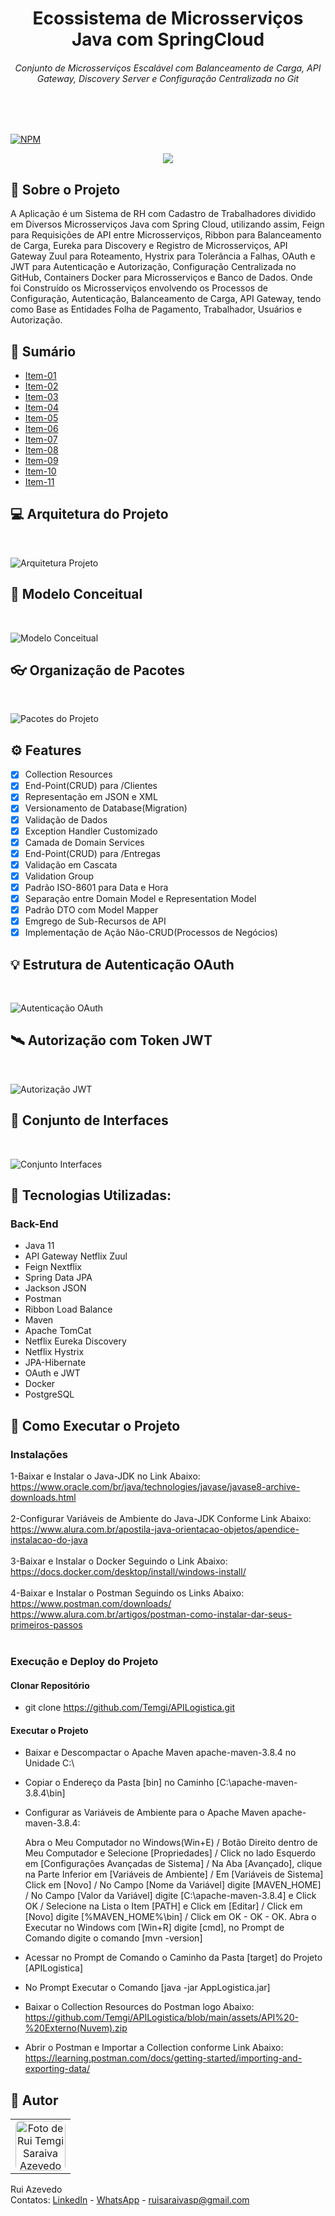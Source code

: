 <div>
    <h1 align="center">Ecossistema de Microsserviços Java com SpringCloud</h1>
    <h6 align="center">Conjunto de Microsserviços Escalável com Balanceamento de Carga, API Gateway, Discovery Server e Configuração Centralizada no Git</h6>
</div>
<br><br>

[![NPM](https://img.shields.io/npm/l/react)](https://github.com/Temgi/APILog/blob/main/LICENSE) 

<p align="center">
<img src="https://img.shields.io/badge/STATUS-completo-blue?style=for-the-badge">
</p>

## 🧠 Sobre o Projeto
<p>A Aplicação é um Sistema de RH com Cadastro de Trabalhadores dividido em Diversos Microsserviços Java com Spring Cloud, utilizando assim, Feign para Requisições de API entre Microsserviços, Ribbon para Balanceamento de Carga, Eureka para Discovery e Registro de Microsserviços, API Gateway Zuul para Roteamento, Hystrix para Tolerância a Falhas, OAuth e JWT para Autenticação e Autorização, Configuração Centralizada no GitHub, Containers Docker para Microsserviços e Banco de Dados. Onde foi Construído os Microsserviços envolvendo os Processos de Configuração, Autenticação, Balanceamento de Carga, API Gateway, tendo como Base as Entidades Folha de Pagamento, Trabalhador, Usuários e Autorização.</p> 

## 📗 Sumário

* [Item-01](#-end-point-clientes-para-listagem)
* [Item-02](#-end-point-clientes-para-cadastro)
* [Item-03](#-organização-de-pacotes)
* [Item-04](#%EF%B8%8F-features)
* [Item-05](#-end-point-clientes-para-atualização)
* [Item-06](#%EF%B8%8F-end-point-clientes-para-exclusão)
* [Item-07](#-estrutura-de-classes)
* [Item-08](#-tecnologias-utilizadas)
* [Item-09](#-modelo-entidade-relacionamento)
* [Item-10](#-como-executar-o-projeto)
* [Item-11](#-autor)

## 💻 Arquitetura do Projeto
<br>

![Arquitetura Projeto](https://github.com/Temgi/Microsservicos_SpringCloud/blob/main/assets/ArquiteturaProjeto.png)

## 🎨 Modelo Conceitual
<br>

![Modelo Conceitual](https://github.com/Temgi/Microsservicos_SpringCloud/blob/main/assets/ModeloConceitual.png)

## 👓 Organização de Pacotes
<br>

![Pacotes do Projeto](https://github.com/Temgi/Microsservicos_SpringCloud/blob/main/assets/PacotesProjeto.png)

## ⚙️ Features

- [x] Collection Resources
- [x] End-Point(CRUD) para /Clientes
- [x] Representação em JSON e XML
- [x] Versionamento de Database(Migration)
- [x] Validação de Dados
- [x] Exception Handler Customizado
- [x] Camada de Domain Services
- [x] End-Point(CRUD) para /Entregas
- [x] Validação em Cascata
- [x] Validation Group
- [x] Padrão ISO-8601 para Data e Hora
- [x] Separação entre Domain Model e Representation Model
- [x] Padrão DTO com Model Mapper
- [x] Emgrego de Sub-Recursos de API
- [x] Implementação de Ação Não-CRUD(Processos de Negócios)

## 💡 Estrutura de Autenticação OAuth
<br>

![Autenticação OAuth](https://github.com/Temgi/Microsservicos_SpringCloud/blob/main/assets/Autenticacao-OAuth.png)

## 🛰️ Autorização com Token JWT
<br>

![Autorização JWT](https://github.com/Temgi/Microsservicos_SpringCloud/blob/main/assets/Autorizacao-TokenJWT.png)

## 🎯 Conjunto de Interfaces
<br>

![Conjunto Interfaces](https://github.com/Temgi/Microsservicos_SpringCloud/blob/main/assets/EstruturaClasses.png)

## 🚀 Tecnologias Utilizadas:
### Back-End
<ul>
        <li> Java 11</li>
        <li> API Gateway Netflix Zuul</li>
        <li> Feign Nextflix</li>
        <li> Spring Data JPA</li>
        <li> Jackson JSON</li>
        <li> Postman</li>
        <li> Ribbon Load Balance</li>
        <li> Maven</li>
        <li> Apache TomCat</li>
        <li> Netflix Eureka Discovery</li>
        <li> Netflix Hystrix</li>
        <li> JPA-Hibernate</li>
        <li> OAuth e JWT</li>
        <li> Docker</li>
        <li> PostgreSQL</li>
</ul>

## 🏁 Como Executar o Projeto

### Instalações
1-Baixar e Instalar o Java-JDK no Link Abaixo:
<br>
https://www.oracle.com/br/java/technologies/javase/javase8-archive-downloads.html
<br><br>
2-Configurar Variáveis de Ambiente do Java-JDK Conforme Link Abaixo:
<br>
https://www.alura.com.br/apostila-java-orientacao-objetos/apendice-instalacao-do-java
<br><br>
3-Baixar e Instalar o Docker Seguindo o Link Abaixo:
<br>
https://docs.docker.com/desktop/install/windows-install/
<br><br>
4-Baixar e Instalar o Postman Seguindo os Links Abaixo:
<br>
https://www.postman.com/downloads/
<br>
https://www.alura.com.br/artigos/postman-como-instalar-dar-seus-primeiros-passos
<br><br>

### Execução e Deploy do Projeto


#### Clonar Repositório
- git clone https://github.com/Temgi/APILogistica.git

#### Executar o Projeto
- Baixar e Descompactar o Apache Maven apache-maven-3.8.4 no Unidade C:\
- Copiar o Endereço da Pasta [bin] no Caminho [C:\apache-maven-3.8.4\bin]
- Configurar as Variáveis de Ambiente para o Apache Maven apache-maven-3.8.4:

   Abra o Meu Computador no Windows(Win+E) / Botão Direito dentro de Meu Computador e Selecione [Propriedades] / Click
   no lado Esquerdo em [Configurações Avançadas de Sistema]  / Na Aba [Avançado], clique na Parte Inferior em [Variáveis
   de Ambiente]  / Em [Variáveis de Sistema] Click em [Novo] / No Campo [Nome da Variável] digite [MAVEN_HOME] / No
   Campo [Valor da Variável] digite [C:\apache-maven-3.8.4] e Click OK / Selecione na Lista o Item [PATH] e Click em
   [Editar] / Click em [Novo] digite [%MAVEN_HOME%\bin] / Click em OK - OK - OK. Abra o Executar no Windows com [Win+R]
   digite [cmd], no Prompt de Comando digite o comando [mvn -version]

- Acessar no Prompt de Comando o Caminho da Pasta [target] do Projeto [APILogistica]
- No Prompt Executar o Comando [java -jar AppLogistica.jar]
- Baixar o Collection Resources do Postman logo Abaixo:<br>
  https://github.com/Temgi/APILogistica/blob/main/assets/API%20-%20Externo(Nuvem).zip
- Abrir o Postman e Importar a Collection conforme Link Abaixo:<br>
  https://learning.postman.com/docs/getting-started/importing-and-exporting-data/


## 📝 **Autor**

<table>
<tr>
<td align="center"><a href="https://github.com/Temgi"><img style="border-radius: 10%;" src="https://avatars.githubusercontent.com/u/8334174?v=4" width="80px;" alt="Foto de Rui Temgi Saraiva Azevedo no GitHub"/></a><br /></td>
</tr>
</table>

Rui Azevedo
<br>
Contatos:  <a href="https://www.linkedin.com/in/devruiazevedo/">LinkedIn</a> - <a href="https://wa.me/5511971973505?text=Olá.%20Estou%20Entrando%20em%20Contato%20a%20partir%20do%20Portfólio%20no%20GitHub.">WhatsApp</a> - <a href="#"> ruisaraivasp@gmail.com</a>
